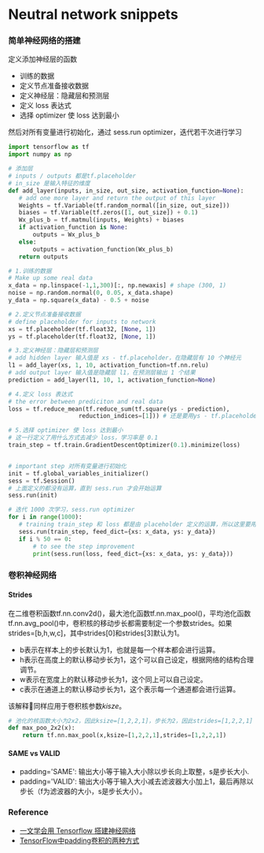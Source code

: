 # Neutral network snippets


### 简单神经网络的搭建
 
定义添加神经层的函数
- 训练的数据
- 定义节点准备接收数据
- 定义神经层：隐藏层和预测层
- 定义 loss 表达式
- 选择 optimizer 使 loss 达到最小

然后对所有变量进行初始化，通过 sess.run optimizer，迭代若干次进行学习



```python 
import tensorflow as tf
import numpy as np

# 添加层
# inputs / outputs 都是tf.placeholder
# in_size 是输入特征的维度
def add_layer(inputs, in_size, out_size, activation_function=None):
   # add one more layer and return the output of this layer
   Weights = tf.Variable(tf.random_normal([in_size, out_size]))
   biases = tf.Variable(tf.zeros([1, out_size]) + 0.1)
   Wx_plus_b = tf.matmul(inputs, Weights) + biases
   if activation_function is None:
       outputs = Wx_plus_b
   else:
       outputs = activation_function(Wx_plus_b)
   return outputs

```


```python
# 1.训练的数据
# Make up some real data 
x_data = np.linspace(-1,1,300)[:, np.newaxis] # shape (300, 1)
noise = np.random.normal(0, 0.05, x_data.shape)
y_data = np.square(x_data) - 0.5 + noise

# 2.定义节点准备接收数据
# define placeholder for inputs to network  
xs = tf.placeholder(tf.float32, [None, 1])
ys = tf.placeholder(tf.float32, [None, 1])

# 3.定义神经层：隐藏层和预测层
# add hidden layer 输入值是 xs - tf.placeholder，在隐藏层有 10 个神经元   
l1 = add_layer(xs, 1, 10, activation_function=tf.nn.relu)
# add output layer 输入值是隐藏层 l1，在预测层输出 1 个结果
prediction = add_layer(l1, 10, 1, activation_function=None)

# 4.定义 loss 表达式
# the error between prediciton and real data    
loss = tf.reduce_mean(tf.reduce_sum(tf.square(ys - prediction),
                    reduction_indices=[1])) # 还是要用ys - tf.placeholder

# 5.选择 optimizer 使 loss 达到最小               
# 这一行定义了用什么方式去减少 loss，学习率是 0.1     
train_step = tf.train.GradientDescentOptimizer(0.1).minimize(loss)


# important step 对所有变量进行初始化
init = tf.global_variables_initializer()
sess = tf.Session()
# 上面定义的都没有运算，直到 sess.run 才会开始运算
sess.run(init)

# 迭代 1000 次学习，sess.run optimizer
for i in range(1000):
   # training train_step 和 loss 都是由 placeholder 定义的运算，所以这里要用 feed 传入参数
   sess.run(train_step, feed_dict={xs: x_data, ys: y_data})
   if i % 50 == 0:
       # to see the step improvement
       print(sess.run(loss, feed_dict={xs: x_data, ys: y_data}))
```


### 卷积神经网络

#### Strides
在二维卷积函数tf.nn.conv2d()，最大池化函数tf.nn.max_pool()，平均池化函数tf.nn.avg_pool()中，卷积核的移动步长都需要制定一个参数strides。如果strides=[b,h,w,c]，其中strides[0]和strides[3]默认为1。
- b表示在样本上的步长默认为1，也就是每一个样本都会进行运算。
- h表示在高度上的默认移动步长为1，这个可以自己设定，根据网络的结构合理调节。
- w表示在宽度上的默认移动步长为1，这个同上可以自己设定。
- c表示在通道上的默认移动步长为1，这个表示每一个通道都会进行运算。

该解释同样应用于卷积核参数*kisze*。
```python
# 池化的核函数大小为2x2，因此ksize=[1,2,2,1]，步长为2，因此strides=[1,2,2,1]
def max_poo_2x2(x): 
	return tf.nn.max_pool(x,ksize=[1,2,2,1],strides=[1,2,2,1])
```

#### SAME vs VALID
- padding='SAME': 输出大小等于输入大小除以步长向上取整，s是步长大小.
- padding='VALID': 输出大小等于输入大小减去滤波器大小加上1，最后再除以步长（f为滤波器的大小，s是步长大小）。

### Reference
- [一文学会用 Tensorflow 搭建神经网络](http://www.jianshu.com/p/e112012a4b2d)
- [TensorFlow中padding卷积的两种方式](https://blog.csdn.net/syyyy712/article/details/80272071)